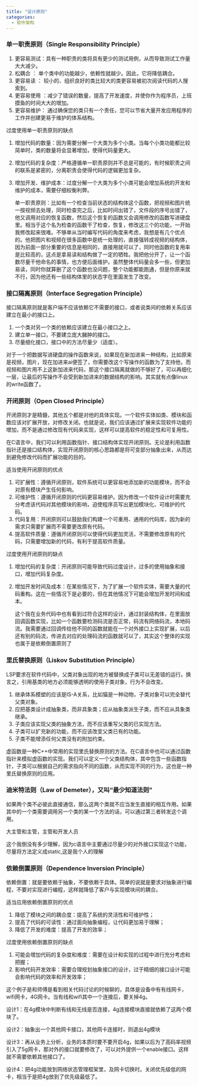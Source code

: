 ```yaml
---
title: "设计原则"
categories:
  - 软件架构
---
```


### 单一职责原则（Single Responsibility Principle）

1. 更容易测试：具有一种职责的类将具有更少的测试用例，从而导致测试工作量大大减少。
2. 松耦合 ： 单个类中的功能越少，依赖性就越少。因此，它将降低耦合。
3. 更容易读 ： 较小的、组织良好的类比较大的类更容易被初次阅读代码的人搜索到。
4. 更容易使用 ：减少了错误的数量，提高了开发速度，并使你作为程序员，上班摸鱼的时间大大的增加。
5. 更容易维护： 通过确保您的类只有一个责任，您可以节省大量开发应用程序的工作并创建更易于维护的体系结构。

过度使用单一职责原则的缺点

1. 增加代码的数量：因为需要分解一个大类为多个小类。当每个小类功能都比较简单时，类的数量将会显著增加，使得代码量更大。
2. 增加代码的复杂度：严格遵循单一职责原则并不总是可能的，有时候职责之间的联系是紧密的，分离职责会使得代码的逻辑更加复杂。
3. 增加开发、维护成本：过度分解一个大类为多个小类可能会增加系统的开发和维护的成本，需要仔细权衡利弊。

   单一职责原则：比如有一个检查当前状态的结构体这个函数，把视频和图片统一按视频去处理，同时检查完之后，比如时间出错了，文件段的序号出错了，他又调用对应的恢复函数，然后这个恢复的函数又会调用修改的函数写进硬盘里。相当于这个名为检查的函数干了检查，恢复，修改这三个的功能，一开始我修改起来很难。不够单从当时编写代码的角度来考虑，我想是有几个优点的。他把图片和视频在很多函数中是统一处理的，直接强转成视频的结构体，因为前面一部分重要的信息是相同的，直接用就可以了，同时他函数的复用率是比较高的，这点是拿易读和结构做了一定的牺牲。我把他分开了，让一个函数尽量干他命名的事情，也方便后面维护。虽然整体代码量会多一些，但更加易读，同时你就算删了这个函数也没问题，整个功能都能跑通，但是你原来就不行，因为他还有一些结构体里的状态字在里面发生了改变。

### 接口隔离原则（Interface Segregation Principle）

接口隔离原则就是客户端不应该依赖它不需要的接口，或者说类间的依赖关系应该建立在最小的接口上。

1. 一个类对另一个类的依赖应该建立在最小接口之上。
2. 建立单一接口，不要建立庞大臃肿的接口。
3. 尽量细化接口，接口中的方法尽量少（适度）。

对于一个把数据写进硬盘的操作函数来说，如果现在新加进来一种结构，比如原来是视频，图片，现在加进来ai便签了，你需要改这个写操作的函数为了支持他，而视频和图片用不上这新加进来代码，那这个接口隔离就做的不够好了，可以再细化一层，让最后的写操作不会受到新加进来的数据结构的影响。其实就有点像linux的write函数了。

### 开闭原则（Open Closed Principle）

开闭原则才是精髓，其他五个都是对他的具体实现。一个软件实体如类、模块和函数应该对扩展开放，对修改关闭。也就是说，我们应该通过扩展来实现软件功能的增加，而不是通过修改现有代码来实现，这样可以提高软件的稳定性和可复用性。

在C语言中，我们可以利用函数指针、接口结构体实现开闭原则。无论是利用函数指针还是接口结构体，实现开闭原则的核心思路都是将可变部分抽象出来，从而达到避免修改代码而扩展功能的目的。

适当使用开闭原则的优点

1. 可扩展性：遵循开闭原则，软件系统可以更容易地添加新的功能模块，而不会对原有模块产生任何影响。
2. 可维护性：遵循开闭原则的代码更容易维护。因为修改一个软件设计时需要充分考虑该代码对其他模块的影响，迫使程序员写出更加模块化、可维护的代码。
3. 代码复用：开闭原则可以鼓励我们构建一个可重用、通用的代码库，因为新的需求只需要扩展而不需要更改原有代码。
4. 提高软件质量：遵循开闭原则可以使得代码更加灵活，不需要修改原有的代码，只需要增加新的代码，有利于提高软件质量。

过度使用开闭原则的缺点

1. 增加代码的复杂度：开闭原则可能导致代码过度设计，过多的使用抽象和接口，增加代码复杂度。
2. 增加开发时间及成本：在某些情况下，为了扩展一个软件实体，需要大量的代码重构。这在一些情况下是必要的，但在其他情况下可能会增加开发时间和成本。

   这个我在业务代码中也有看到过符合这样的设计，通过封装结构体，在里面放回调函数实现，比如一个函数要检测码流是否正常，码流有网络码流，本地码流。我需要通过回调传给他不同的函数就能在一个对外接口上实现扩展，以后还有别的码流，传进去对应的处理码流的函数就可以了，其实这个整体的实现也属于是依赖倒置原则了

### 里氏替换原则（Liskov Substitution Principle）

LSP要求在软件代码中，父类对象出现的地方被替换成子类可以无差错的运行。换言之，引用基类的地方必须能够透明的使用子类对象，行为不会改变。

1. 继承体系模塑的应该是IS-A关系，比如猫是一种动物，子类对象可以完全替代父类对象。
2. 应把基类设计成抽象类，而非具象类；应从抽象类派生子类，而不应从具象类继承。
3. 子类应该实现父类的抽象方法，而不应该重写父类的已实现方法。
4. 子类可以扩充新的功能，而不应该改变父类已有的功能。
5. 子类不能增添任何父类没有的附加约束。

虚函数是一种C++中常用的实现里氏替换原则的方法。在C语言中也可以通过函数指针来模拟虚函数的实现。我们可以定义一个父类结构体，其中包含一些函数指针，子类可以根据自己的需求指向不同的函数，从而实现不同的行为，这也是一种里氏替换原则的应用。

### 迪米特法则（Law of Demeter），又叫“最少知道法则”

如果两个类不必彼此直接通信，那么这两个类就不应当发生直接的相互作用。如果其中的一个类需要调用另一个类的某一个方法的话，可以通过第三者转发这个调用。

大主管和主管，主管和开发人员

这个我倒没有多少理解，因为c语言中主要通过尽量少的对外接口实现这个功能，尽量将方法定义成static,这是我个人的理解

### 依赖倒置原则（Dependence Inversion Principle）

依赖倒置：就是要依赖于抽象，不要依赖于具体。简单的说就是要求对抽象进行编程，不要对实现进行编程，这样就降低了客户与实现模块间的耦合。

适当应用依赖倒置原则的优点

1. 降低了模块之间的耦合度：提高了系统的灵活性和可维护性；
2. 提高了代码的可读性：通过面向抽象编程，让代码更加易于理解；
3. 降低了开发的难度：提高了开发的效率；

过度使用依赖倒置原则的缺点

1. 可能会增加代码的复杂度和难度：需要在设计和实现的过程中进行充分考虑和把握；
2. 影响代码开发效率：需要合理规划抽象接口的设计，过于精细的接口设计可能会影响代码的效率和开发效率；

这个例子是和师傅是看到相关代码讨论的时候聊的，具体是设备中有有线网卡，wifi网卡，4G网卡。当有线和wifi其中一个连接后，要关掉4g。

设计1：在4g模块中判断有线和无线是否连接，4g连接模块直接就依赖了这两个模块了。

设计2：抽象出一个其他网卡接口，其他网卡连接时，则退出4g模块

设计3：再从业务上分析，业务的本质时要不要开启4g，如果以后为了高码率视频引入了5g网卡，那对外的接口就要修改了，可以对外提供一个enable接口。这样就不需要依赖其他接口了。

设计4：把4g功能放到网络状态管理框架里，及网卡切换时。关闭优先级低的网卡，相当于是把4g放到了优先级最低了。
